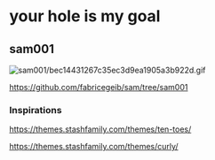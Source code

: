 # your hole is my goal

## sam001

![sam001/bec14431267c35ec3d9ea1905a3b922d.gif](bec14431267c35ec3d9ea1905a3b922d.gif)

https://github.com/fabricegeib/sam/tree/sam001

### Inspirations

https://themes.stashfamily.com/themes/ten-toes/

https://themes.stashfamily.com/themes/curly/
